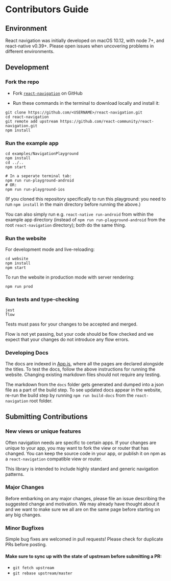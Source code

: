 # Contributors Guide

## Environment

React navigation was initially developed on macOS 10.12, with node 7+, and react-native v0.39+. Please open issues when uncovering problems in different environments.

## Development

### Fork the repo

- Fork [`react-navigation`](https://github.com/react-community/react-navigation) on GitHub

- Run these commands in the terminal to download locally and install it:

```
git clone https://github.com/<USERNAME>/react-navigation.git
cd react-navigation
git remote add upstream https://github.com/react-community/react-navigation.git
npm install
```

### Run the example app

```
cd examples/NavigationPlayground
npm install
cd ../..
npm start

# In a seperate terminal tab:
npm run run-playground-android
# OR:
npm run run-playground-ios
```

(If you cloned this repository specifically to run this playground: you need to run `npm install` in the main directory before running the above.)

You can also simply run e.g. `react-native run-android` from within the example app directory (instead of `npm run run-playground-android` from the root `react-navigation` directory); both do the same thing.

### Run the website

For development mode and live-reloading:

```
cd website
npm install
npm start
```

To run the website in production mode with server rendering:

```
npm run prod
```

### Run tests and type-checking

```
jest
flow
```

Tests must pass for your changes to be accepted and merged.

Flow is not yet passing, but your code should be flow checked and we expect that your changes do not introduce any flow errors.

### Developing Docs

The docs are indexed in [App.js](https://github.com/react-community/react-navigation/blob/master/website/src/App.js), where all the pages are declared alongside the titles. To test the docs, follow the above instructions for running the website. Changing existing markdown files should not require any testing.

The markdown from the `docs` folder gets generated and dumped into a json file as a part of the build step. To see updated docs appear in the website, re-run the build step by running `npm run build-docs` from the `react-navigation` root folder.

## Submitting Contributions

### New views or unique features

Often navigation needs are specific to certain apps. If your changes are unique to your app, you may want to fork the view or router that has changed. You can keep the source code in your app, or publish it on npm as a `react-navigation` compatible view or router.

This library is intended to include highly standard and generic navigation patterns.

### Major Changes

Before embarking on any major changes, please file an issue describing the suggested change and motivation. We may already have thought about it and we want to make sure we all are on the same page before starting on any big changes.

### Minor Bugfixes

Simple bug fixes are welcomed in pull requests! Please check for duplicate PRs before posting.

#### Make sure to sync up with the state of upstream before submitting a PR:

- `git fetch upstream`
- `git rebase upstream/master`
